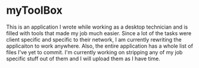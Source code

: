 myToolBox
=========

This is an application I wrote while working as a desktop technician and is filled with tools that made my job much easier. Since a lot of the tasks were client specific and specific to their network, I am currently rewriting the applicaiton to work anywhere. Also, the entire application has a whole list of files I've yet to commit. I'm currently working on stripping any of my job specific stuff out of them and I will upload them as I have time.
